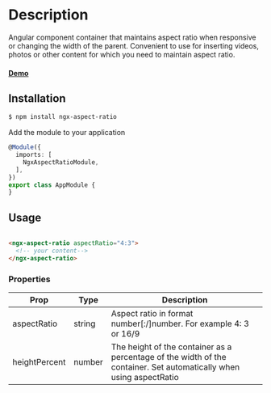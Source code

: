 # Description

Angular component container that maintains aspect ratio when responsive or changing the width of the parent. Convenient
to use for inserting videos, photos or other content for which you need to maintain aspect ratio.

#### [Demo](https://github.com/)

## Installation

```sh
$ npm install ngx-aspect-ratio
```

Add the module to your application

```ts
@Module({
  imports: [
    NgxAspectRatioModule,
  ],
})
export class AppModule {
}
```

## Usage

```html

<ngx-aspect-ratio aspectRatio="4:3">
  <!-- your content-->
</ngx-aspect-ratio>
```

### Properties

| Prop            | Type    | Description                                                                                                          |
|---------------	|--------	|--------------------------------------------------------------------------------------------------------------------	|
| aspectRatio    | string  | Aspect ratio in format number[:/]number. For example 4: 3 or 16/9                                          |
| heightPercent  | number  | The height of the container as a percentage of the width of the container. Set automatically when using aspectRatio  | 

